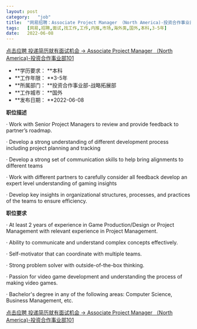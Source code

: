 ```yaml
---
layout:	post
category:	"job"
title:	"网易招聘：Associate Project Manager （North America)-投资合作事业部101-市场-海外类-国外本科3-5年"
tags:	[网易,招聘,面试,找工作,工作,内推,市场,海外类,国外,本科,3-5年]
date:	2022-06-08
---
```


[点击应聘 投递简历就有面试机会 ->  Associate Project Manager （North America)-投资合作事业部101](http://mobile.bole.netease.com/bole/boleDetail?id=38367&employeeId=346f03c3cda5f04c&key=all)



- **学历要求： **本科
- **工作年限： **3-5年
- **所属部门： **投资合作事业部-战略拓展部
- **工作城市： **国外
- **发布日期： **2022-06-08



**职位描述**

· Work with Senior Project Managers to review and provide feedback to partner’s roadmap.



· Develop a strong understanding of different development process including project planning and tracking



· Develop a strong set of communication skills to help bring alignments to different teams



· Work with different partners to carefully consider all feedback develop an expert level understanding of gaming insights



· Develop key insights in organizational structures, processes, and practices of the teams to ensure efficiency.



**职位要求**

· At least 2 years of experience in Game Production/Design or Project Management with relevant experience in Project Management.



· Ability to communicate and understand complex concepts effectively.



· Self-motivator that can coordinate with multiple teams.



· Strong problem solver with outside-of-the-box thinking.



· Passion for video game development and understanding the process of making video games.



· Bachelor's degree in any of the following areas: Computer Science, Business Management, etc.



[点击应聘 投递简历就有面试机会 ->  Associate Project Manager （North America)-投资合作事业部101](http://mobile.bole.netease.com/bole/boleDetail?id=38367&employeeId=346f03c3cda5f04c&key=all)